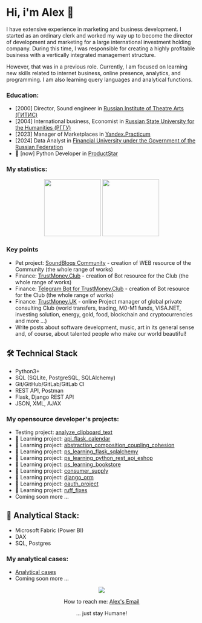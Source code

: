 <!--
**whoisoldman/whoisoldman.github.io** is a ✨ _special_ ✨ repository because its `README.md` (this file) appears on your GitHub profile.

Here are some ideas to get you started:

- 🔭 I’m currently working on ...
- 🌱 I’m currently learning ...
- 👯 I’m looking to collaborate on ...
- 🤔 I’m looking for help with ...
- 💬 Ask me about ...
- 📫 How to reach me: ...
- 😄 Pronouns: ...
- ⚡ Fun fact: ...
-->

# Hi, i'm Alex 👋
I have extensive experience in marketing and business development. I started as an ordinary clerk and worked my way up to become the director of development and marketing for a large international investment holding company. During this time, I was responsible for creating a highly profitable business with a vertically integrated management structure.

However, that was in a previous role. Currently, I am focused on learning new skills related to internet business, online presence, analytics, and programming. I am also learning query languages and analytical functions.

### Education:
*   [2000] Director, Sound engineer in [Russian Institute of Theatre Arts (ГИТИС)](https://gitis.net/en/)
*   [2004] International business, Economist in [Russian State University for the Humanities (РГГУ)](https://www.rsuh.ru/en/)
*   [2023] Manager of Marketplaces in [Yandex.Practicum](https://practicum.yandex.ru/)
*   [2024] Data Analyst in [Financial University under the Government of the Russian Federation](https://en.fa.ru/)
*   🌱 [now] Python Developer in [ProductStar](https://productstar.ru/)

### My statistics:
<p align='center'>
   <a href="https://github-readme-stats.vercel.app/api?username=whoisoldman&show_icons=true&count_private=true"><img
      height=150
      src="https://github-readme-stats.vercel.app/api?username=whoisoldman&show_icons=true&count_private=true"/></a>
   <a href="https://github.com/romankh3/github-readme-stats"><img height=150
   src="https://github-readme-stats.vercel.app/api/top-langs/?username=whoisoldman&layout=compact"/></a>
</p>

### Key points
*   Pet project: [SoundBloqs Community](https://soundbloqs.com/) - creation of WEB resource of the Community (the whole range of works) <!-- and [Template Repository](https://github.com/template-repository) organizations.-->
*   Finance: [TrustMoney.Club](https://trustmoney.club/) - creation of Bot resource for the Club (the whole range of works)
*   Finance: [Telegram Bot for TrustMoney.Club](https://t.me/tmclubinfo_bot/) - creation of Bot resource for the Club (the whole range of works)
*   Finance: [TrustMoney.UK](https://trustmoney.uk/) - online Project manager of global private consulting Club (world transfers, trading, M0-M1 funds, VISA.NET, investing solution, energy, gold, food, blockchain and cryptocurrencies and more ...)
*   Write posts about software development, music, art in its general sense and, of course, about talented people who make our world beautiful!

## 🛠 Technical Stack
*   Python3+
*   SQL (SQLite, PostgreSQL, SQLAlchemy)
*   Git/GitHub/GitLab/GitLab CI
*   REST API, Postman
*   Flask, Django REST API
*   JSON, XML, AJAX

### My opensource developer's projects:

*   Testing project: [analyze_clipboard_text](https://github.com/whoisoldman/analyze_clipboard_text.git)
*   🌱 Learning project: [api_flask_calendar](https://github.com/whoisoldman/api_flask_calendar.git)
*   🌱 Learning project: [abstraction_composition_coupling_cohesion](https://github.com/whoisoldman/abstraction_composition_coupling_cohesion.git)
*   🌱 Learning project: [ps_learning_flask_sqlalchemy](https://gitlab.com/ps_learning/ps_learning_flask_sqlalchemy.git)
*   🌱 Learning project: [ps_learning_python_rest_api_eshop](https://gitlab.com/ps_learning/ps-learning-python-rest-api-eshop.git)
*   🌱 Learning project: [ps_learning_bookstore](https://gitlab.com/ps_learning/ps_learning_bookstore.git)
*   🌱 Learning project: [consumer_supply](https://github.com/whoisoldman/consumer_supply.git)
*   🌱 Learning project: [django_orm](https://github.com/whoisoldman/django_orm.git)
*   🌱 Learning project: [oauth_project](https://github.com/whoisoldman/oauth_project)
*   🌱 Learning project: [ruff_fixes](https://github.com/whoisoldman/Architecture-and-backend-homework/tree/ruff-fixes)
*   Coming soon more ...

## 🔭 Analytical Stack:
*   Microsoft Fabric (Power BI)
*   DAX
*   SQL, Postgres

### My analytical cases:

*   [Analytical cases](https://drive.google.com/drive/folders/1JoBl2rzQxHlUBRNQ2hr88FD4KPltbV8x?usp=sharing)
*   Coming soon more ...

<p align='center'>
<!--    <a href="https://www.linkedin.com/in/soundbloqs/">
      <img src="https://img.shields.io/badge/linkedin-%230077B5.svg?&style=for-the-badge&logo=linkedin&logoColor=white"/> 👯 
   </a> -->
   <a href="https://t.me/soundbloqsfb_bot">
       <img src="https://img.shields.io/badge/Telegram-2CA5E0?style=for-the-badge&logo=telegram&logoColor=white"/>
   </a>
<p align='center'>
   How to reach me: <a href='mailto:github@trustmoney.uk'>Alex's Email</a>
</p>
<p align="center">
   ... just stay Humane!
</p>

